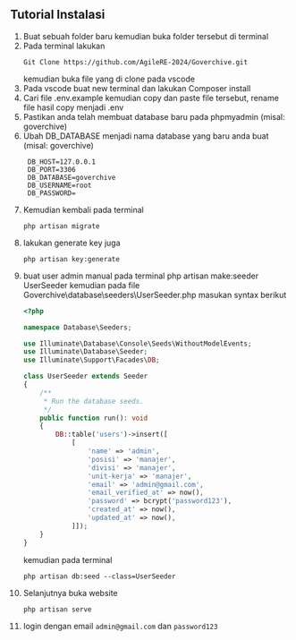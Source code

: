 ## Tutorial Instalasi

1. Buat sebuah folder baru kemudian buka folder tersebut di terminal
2. Pada terminal lakukan
   ```
   Git Clone https://github.com/AgileRE-2024/Goverchive.git
   ```
   kemudian buka file yang di clone pada vscode
4. Pada vscode buat new terminal dan lakukan Composer install
5. Cari file .env.example kemudian copy dan paste file tersebut, rename file hasil copy menjadi .env
6. Pastikan anda telah membuat database baru pada phpmyadmin (misal: goverchive)
7. Ubah DB_DATABASE menjadi nama database yang baru anda buat (misal: goverchive)
   ```
    DB_HOST=127.0.0.1
    DB_PORT=3306
    DB_DATABASE=goverchive
    DB_USERNAME=root
    DB_PASSWORD=   
   ```
8. Kemudian kembali pada terminal
   ```
   php artisan migrate
   ```
10. lakukan generate key juga
    ```
    php artisan key:generate
    ```
12. buat user admin manual pada terminal
	php artisan make:seeder UserSeeder
    kemudian pada file Goverchive\database\seeders\UserSeeder.php masukan syntax berikut
    ```php
    <?php
    
    namespace Database\Seeders;
    
    use Illuminate\Database\Console\Seeds\WithoutModelEvents;
    use Illuminate\Database\Seeder;
    use Illuminate\Support\Facades\DB;
    
    class UserSeeder extends Seeder
    {
        /**
         * Run the database seeds.
         */
        public function run(): void
        {
            DB::table('users')->insert([
                [
                    'name' => 'admin',
                    'posisi' => 'manajer',
                    'divisi' => 'manajer',
                    'unit-kerja' => 'manajer',
                    'email' => 'admin@gmail.com',
                    'email_verified_at' => now(),
                    'password' => bcrypt('password123'),
                    'created_at' => now(),
                    'updated_at' => now(),
                ]]);
        }
    }
    ```
    kemudian pada terminal
    ```
    php artisan db:seed --class=UserSeeder
    ```
14. Selanjutnya buka website
    ```
    php artisan serve
    ```
16. login dengan email ```admin@gmail.com``` dan ```password123```
